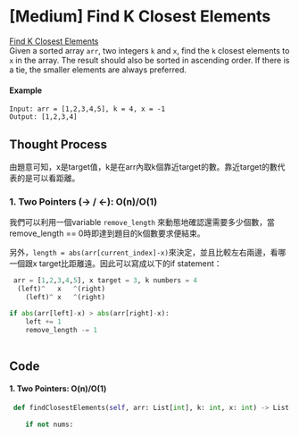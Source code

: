 # \[Medium\] Find K Closest Elements

[Find K Closest Elements](https://leetcode.com/problems/find-k-closest-elements/)  
Given a sorted array `arr`, two integers `k` and `x`, find the `k` closest elements to `x` in the array. The result should also be sorted in ascending order. If there is a tie, the smaller elements are always preferred.

#### Example

```text
Input: arr = [1,2,3,4,5], k = 4, x = -1
Output: [1,2,3,4]
```

## Thought Process

由題意可知，x是target值，k是在arr內取k個靠近target的數。靠近target的數代表的是可以看距離。

### 1. Two Pointers \(-&gt; / &lt;-\): O\(n\)/O\(1\)

我們可以利用一個variable `remove_length` 來動態地確認還需要多少個數，當remove\_length == 0時即達到題目的k個數要求便結束。

另外，`length = abs(arr[current_index]-x)`來決定，並且比較左右兩邊，看哪一個跟x target比距離遠。因此可以寫成以下的if statement：

```python
 arr = [1,2,3,4,5], x target = 3, k numbers = 4
  (left)^   x   ^(right)
    (left)^ x   ^(right)

if abs(arr[left]-x) > abs(arr[right]-x):
    left += 1
    remove_length -= 1
    
```



## Code

#### 1. Two Pointers: O\(n\)/O\(1\)

```python
 def findClosestElements(self, arr: List[int], k: int, x: int) -> List[int]:
 
    if not nums:
     
```

